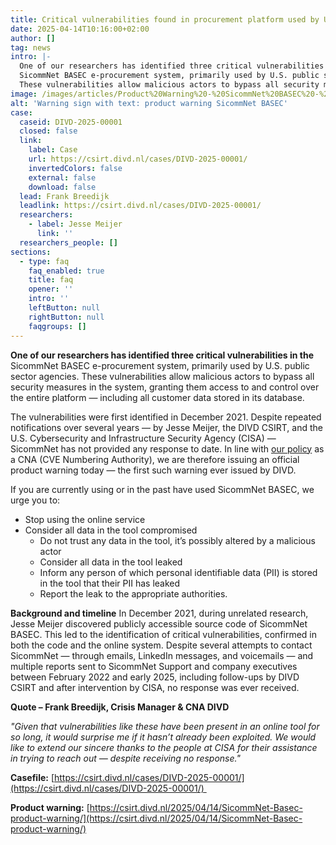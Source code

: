 ```yaml
---
title: Critical vulnerabilities found in procurement platform used by U.S. public sector
date: 2025-04-14T10:16:00+02:00
author: []
tag: news
intro: |-
  One of our researchers has identified three critical vulnerabilities in the
  SicommNet BASEC e-procurement system, primarily used by U.S. public sector agencies.
  These vulnerabilities allow malicious actors to bypass all security measures in the system, granting them acces to and control over the entire platform — including all customer data stored in its database.
image: /images/articles/Product%20Warning%20-%20SicommNet%20BASEC%20-%20DIVD.png
alt: 'Warning sign with text: product warning SicommNet BASEC'
case:
  caseid: DIVD-2025-00001
  closed: false
  link:
    label: Case
    url: https://csirt.divd.nl/cases/DIVD-2025-00001/
    invertedColors: false
    external: false
    download: false
  lead: Frank Breedijk
  leadlink: https://csirt.divd.nl/cases/DIVD-2025-00001/
  researchers:
    - label: Jesse Meijer
      link: ''
  researchers_people: []
sections:
  - type: faq
    faq_enabled: true
    title: faq
    opener: ''
    intro: ''
    leftButton: null
    rightButton: null
    faqgroups: []
---
```

**One of our researchers has identified three critical vulnerabilities in the** SicommNet BASEC e-procurement system, primarily used by U.S. public sector agencies. These vulnerabilities allow malicious actors to bypass all security measures in the system, granting them access to and control over the entire platform — including all customer data stored in its database.

The vulnerabilities were first identified in December 2021. Despite repeated notifications over several years — by Jesse Meijer, the DIVD CSIRT, and the U.S. Cybersecurity and Infrastructure Security Agency (CISA) — SicommNet has not provided any response to date. In line with [our policy](https://csirt.divd.nl/cna/) as a CNA (CVE Numbering Authority), we are therefore issuing an official product warning today — the first such warning ever issued by DIVD.

If you are currently using or in the past have used SicommNet BASEC, we urge you to:

- Stop using the online service
- Consider all data in the tool compromised
    - Do not trust any data in the tool, it’s possibly altered by a malicious actor
    - Consider all data in the tool leaked
    - Inform any person of which personal identifiable data (PII) is stored in the tool that their PII has leaked
    - Report the leak to the appropriate authorities. 

**Background and timeline**
In December 2021, during unrelated research, Jesse Meijer discovered publicly accessible source code of SicommNet BASEC. This led to the identification of critical vulnerabilities, confirmed in both the code and the online system. Despite several attempts to contact SicommNet — through emails, LinkedIn messages, and voicemails — and multiple reports sent to SicommNet Support and company executives between February 2022 and early 2025, including follow-ups by DIVD CSIRT and after intervention by CISA, no response was ever received.

**Quote – Frank Breedijk, Crisis Manager & CNA DIVD**

_"Given that vulnerabilities like these have been present in an online tool for so long, it would surprise me if it hasn’t already been exploited. We would like to extend our sincere thanks to the people at CISA for their assistance in trying to reach out — despite receiving no response."_

**Casefile:** [https://csirt.divd.nl/cases/DIVD-2025-00001/](https://csirt.divd.nl/cases/DIVD-2025-00001/) 

**Product warning:** [https://csirt.divd.nl/2025/04/14/SicommNet-Basec-product-warning/](https://csirt.divd.nl/2025/04/14/SicommNet-Basec-product-warning/)
